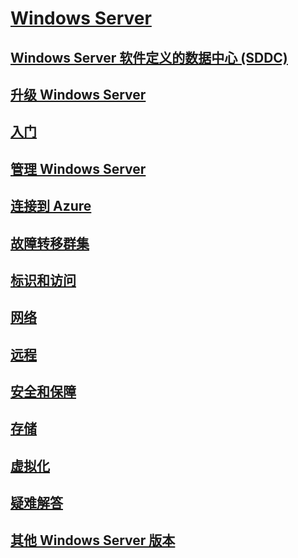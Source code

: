 # [Windows Server](windows-server.md)
## [Windows Server 软件定义的数据中心 (SDDC)](sddc.md)
## [升级 Windows Server](upgrade/upgrade-overview.md)
## [入门](get-started/Server-Basics.md)
## [管理 Windows Server](administration/manage-windows-server.yml)
## [连接到 Azure](azure-hybrid-services/index.md)
## [故障转移群集](failover-clustering/failover-clustering-overview.md)
## [标识和访问](identity/Identity-and-Access.yml)
## [网络](networking/index.yml)
## [远程](remote/index.md)
## [安全和保障](security/security-and-assurance.md)
## [存储](storage/storage.yml)
## [虚拟化](virtualization/virtualization.md)
## [疑难解答](troubleshoot/windows-server-troubleshooting.md)
## [其他 Windows Server 版本](windows-server-versions.md)
